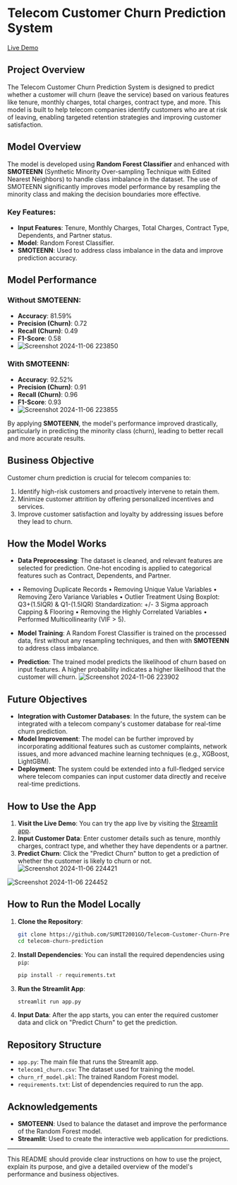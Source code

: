 # Telecom Customer Churn Prediction System

[Live Demo](https://telecom-customer-churn-prediction-system.streamlit.app/)

## Project Overview

The Telecom Customer Churn Prediction System is designed to predict whether a customer will churn (leave the service) based on various features like tenure, monthly charges, total charges, contract type, and more. This model is built to help telecom companies identify customers who are at risk of leaving, enabling targeted retention strategies and improving customer satisfaction.

## Model Overview

The model is developed using **Random Forest Classifier** and enhanced with **SMOTEENN** (Synthetic Minority Over-sampling Technique with Edited Nearest Neighbors) to handle class imbalance in the dataset. The use of SMOTEENN significantly improves model performance by resampling the minority class and making the decision boundaries more effective.

### Key Features:
- **Input Features**: Tenure, Monthly Charges, Total Charges, Contract Type, Dependents, and Partner status.
- **Model**: Random Forest Classifier.
- **SMOTEENN**: Used to address class imbalance in the data and improve prediction accuracy.

## Model Performance

### Without SMOTEENN:
- **Accuracy**: 81.59%
- **Precision (Churn)**: 0.72
- **Recall (Churn)**: 0.49
- **F1-Score**: 0.58
- ![Screenshot 2024-11-06 223850](https://github.com/user-attachments/assets/6a726b96-24ff-4f14-abe5-fec83eb2cedd)


### With SMOTEENN:
- **Accuracy**: 92.52%
- **Precision (Churn)**: 0.91
- **Recall (Churn)**: 0.96
- **F1-Score**: 0.93
- ![Screenshot 2024-11-06 223855](https://github.com/user-attachments/assets/a8b014d9-36f7-40d6-8261-8d1b3dd62e6a)


By applying **SMOTEENN**, the model's performance improved drastically, particularly in predicting the minority class (churn), leading to better recall and more accurate results.

## Business Objective

Customer churn prediction is crucial for telecom companies to:
1. Identify high-risk customers and proactively intervene to retain them.
2. Minimize customer attrition by offering personalized incentives and services.
3. Improve customer satisfaction and loyalty by addressing issues before they lead to churn.

## How the Model Works

- **Data Preprocessing**: The dataset is cleaned, and relevant features are selected for prediction. One-hot encoding is applied to categorical features such as Contract, Dependents, and Partner.
- • Removing Duplicate Records 
• Removing Unique Value Variables 
• Removing Zero Variance Variables 
• Outlier Treatment 
            Using Boxplot: Q3+(1.5IQR) & Q1-(1.5IQR) 
           Standardization: +/- 3 Sigma approach 
           Capping & Flooring 
• Removing the Highly Correlated Variables 
• Performed Multicollinearity (VIF > 5).

- **Model Training**: A Random Forest Classifier is trained on the processed data, first without any resampling techniques, and then with **SMOTEENN** to address class imbalance.
- **Prediction**: The trained model predicts the likelihood of churn based on input features. A higher probability indicates a higher likelihood that the customer will churn.
![Screenshot 2024-11-06 223902](https://github.com/user-attachments/assets/23f8436c-e20a-4986-825b-81e2b519ea3d)

## Future Objectives

- **Integration with Customer Databases**: In the future, the system can be integrated with a telecom company's customer database for real-time churn prediction.
- **Model Improvement**: The model can be further improved by incorporating additional features such as customer complaints, network issues, and more advanced machine learning techniques (e.g., XGBoost, LightGBM).
- **Deployment**: The system could be extended into a full-fledged service where telecom companies can input customer data directly and receive real-time predictions.

## How to Use the App

1. **Visit the Live Demo**: You can try the app live by visiting the [Streamlit app](https://telecom-customer-churn-prediction-system.streamlit.app/).
2. **Input Customer Data**: Enter customer details such as tenure, monthly charges, contract type, and whether they have dependents or a partner.
3. **Predict Churn**: Click the "Predict Churn" button to get a prediction of whether the customer is likely to churn or not.
![Screenshot 2024-11-06 224421](https://github.com/user-attachments/assets/1ba91530-2cbd-4af3-9b1c-30e465c7ee0d)

![Screenshot 2024-11-06 224452](https://github.com/user-attachments/assets/4ec2af8d-8fa9-4f42-947d-c1a92a4dbbd3)


## How to Run the Model Locally

1. **Clone the Repository**:
    ```bash
    git clone https://github.com/SUMIT2001GO/Telecom-Customer-Churn-Prediction-System.git
    cd telecom-churn-prediction
    ```

2. **Install Dependencies**:
    You can install the required dependencies using `pip`:
    ```bash
    pip install -r requirements.txt
    ```

3. **Run the Streamlit App**:
    ```bash
    streamlit run app.py
    ```

4. **Input Data**: After the app starts, you can enter the required customer data and click on "Predict Churn" to get the prediction.

## Repository Structure

- `app.py`: The main file that runs the Streamlit app.
- `telecom1_churn.csv`: The dataset used for training the model.
- `churn_rf_model.pkl`: The trained Random Forest model.
- `requirements.txt`: List of dependencies required to run the app.


## Acknowledgements

- **SMOTEENN**: Used to balance the dataset and improve the performance of the Random Forest model.
- **Streamlit**: Used to create the interactive web application for predictions.

---

This README should provide clear instructions on how to use the project, explain its purpose, and give a detailed overview of the model's performance and business objectives.
